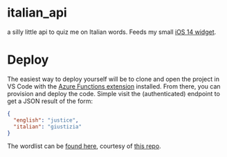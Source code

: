 # italian_api
a silly little api to quiz me on Italian words.  Feeds my small [iOS 14 widget](https://github.com/joshspicer/widgetkit-daily-italian).

# Deploy

The easiest way to deploy yourself will be to clone and open the project in VS Code with the [Azure Functions extension](https://marketplace.visualstudio.com/items?itemName=ms-azuretools.vscode-azurefunctions) installed.  From there, you can provision and deploy the code.  Simple visit the (authenticated) endpoint to get a JSON result of the form:

```json
{
  "english": "justice",
  "italian": "giustizia"
}
```
The wordlist can be [found here](https://github.com/joshspicer/italian_api/blob/main/ItalianAPI/words.ts), courtesy of [this repo](https://github.com/JacobU/italian-training).
